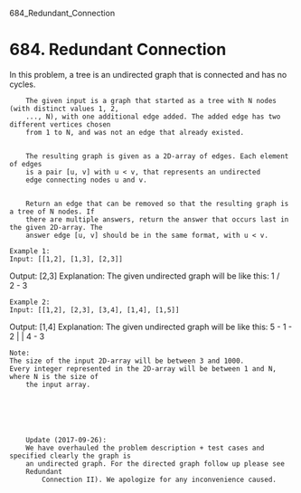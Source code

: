 684_Redundant_Connection
# 684. Redundant Connection

In this problem, a tree is an undirected graph that is connected and has no cycles.
    
    
        The given input is a graph that started as a tree with N nodes (with distinct values 1, 2,
        ..., N), with one additional edge added. The added edge has two different vertices chosen
        from 1 to N, and was not an edge that already existed.
    
    
        The resulting graph is given as a 2D-array of edges. Each element of edges
        is a pair [u, v] with u < v, that represents an undirected
        edge connecting nodes u and v.
    
    
        Return an edge that can be removed so that the resulting graph is a tree of N nodes. If
        there are multiple answers, return the answer that occurs last in the given 2D-array. The
        answer edge [u, v] should be in the same format, with u < v.
    
    Example 1:
    Input: [[1,2], [1,3], [2,3]]
Output: [2,3]
Explanation: The given undirected graph will be like this:
  1
 / \
2 - 3

    
    Example 2:
    Input: [[1,2], [2,3], [3,4], [1,4], [1,5]]
Output: [1,4]
Explanation: The given undirected graph will be like this:
5 - 1 - 2
    |   |
    4 - 3

    
    Note:
    The size of the input 2D-array will be between 3 and 1000.
    Every integer represented in the 2D-array will be between 1 and N, where N is the size of
        the input array.
    
    

    

    
        Update (2017-09-26):
        We have overhauled the problem description + test cases and specified clearly the graph is
        an undirected graph. For the directed graph follow up please see
        Redundant
            Connection II). We apologize for any inconvenience caused.